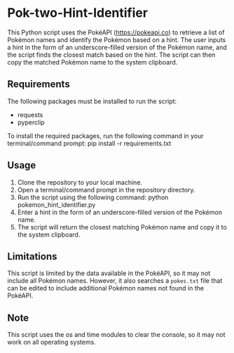 # Pok-two-Hint-Identifier

This Python script uses the PokéAPI (https://pokeapi.co) to retrieve a list of Pokémon names and identify the Pokémon based on a hint. The user inputs a hint in the form of an underscore-filled version of the Pokémon name, and the script finds the closest match based on the hint. The script can then copy the matched Pokémon name to the system clipboard.

## Requirements

The following packages must be installed to run the script:
* requests
* pyperclip

To install the required packages, run the following command in your terminal/command prompt: pip install -r requirements.txt



## Usage

1. Clone the repository to your local machine.
2. Open a terminal/command prompt in the repository directory.
3. Run the script using the following command: python pokemon_hint_identifier.py
4. Enter a hint in the form of an underscore-filled version of the Pokémon name.
5. The script will return the closest matching Pokémon name and copy it to the system clipboard.

## Limitations

This script is limited by the data available in the PokéAPI, so it may not include all Pokémon names. However, it also searches a `pokes.txt` file that can be edited to include additional Pokémon names not found in the PokéAPI.

## Note
This script uses the os and time modules to clear the console, so it may not work on all operating systems.
